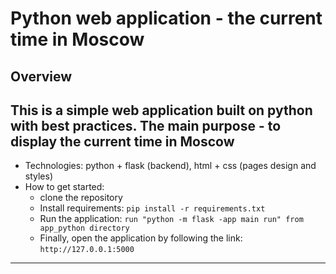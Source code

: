 # Python web application - the current time in Moscow
## Overview
This is a simple web application built on python with best practices.
The main purpose - to display the current time in Moscow
---
- Technologies: python + flask (backend), html + css (pages design and styles)
- How to get started:
    - clone the repository
    - Install requirements: ```pip install -r requirements.txt```
    - Run the application: ```run "python -m flask -app main run" from app_python directory```
    - Finally, open the application by following the link: `http://127.0.0.1:5000`
---